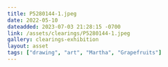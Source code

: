 ```yaml
---
title: P5280144-1.jpeg
date: 2022-05-10
dateadded: 2023-07-03 21:28:15 -0700
link: /assets/clearings/P5280144-1.jpeg
gallery: clearings-exhibition
layout: asset
tags: ["drawing", "art", "Martha", "Grapefruits"]
--- 
```

